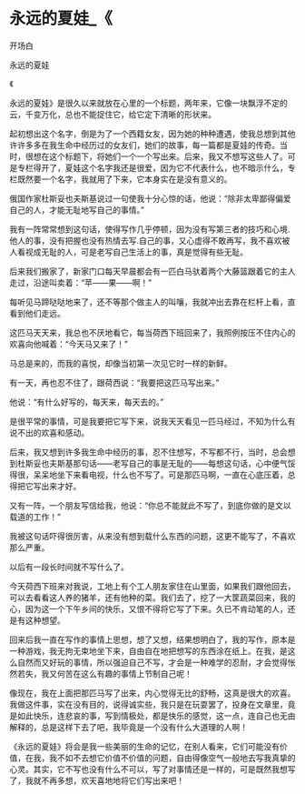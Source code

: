 # 永远的夏娃_《

开场白

永远的夏娃

《

永远的夏娃》是很久以来就放在心里的一个标题，两年来，它像一块飘浮不定的云，千变万化，总也不能捉住它，给它定下清晰的形状来。

起初想出这个名字，倒是为了一个西籍女友，因为她的种种遭遇，使我总想到其他许许多多在我生命中经历过的女友们，她们的故事，每一篇都是夏娃的传奇。当时，很想在这个标题下，将她们一个一个写出来。后来，我又不想写这些人了。可是专栏得开了，夏娃这个名字我还是很爱，因为它不代表什么，也不暗示什么，专栏既然要一个名字，我就用了下来，它本身实在是没有意义的。

俄国作家杜斯妥也夫斯基说过一句使我十分心惊的话，他说：“除非太卑鄙得偏爱自己的人，才能无耻地写自己的事情。”

我有一阵常常想到这句话，使得写作几乎停顿，因为没有写第三者的技巧和心境.他人的事，没有把握也没有热情去写.自己的事，又心虚得不敢再写，我不喜欢被人看视成无耻的人，可是老写自己生活上的事，真是觉得有些无耻。

后来我们搬家了，新家门口每天早晨都会有一匹白马驮着两个大藤篮跟着它的主人走过，沿途叫卖着：“苹——果——啊！”

每听见马蹄哒哒地来了，还不等那个做主人的叫嚷，我就冲出去靠在栏杆上看，直看到他们走远。

这匹马天天来，我总也不厌地看它，每当荷西下班回来了，我照例按压不住内心的欢喜向他喊着：“今天马又来了！”

马总是来的，而我的喜悦，却像当初第一次见它时一样的新鲜。

有一天，再也忍不住了，跟荷西说：“我要把这匹马写出来。”

他说：“有什么好写的，每天来，每天去的。”

是很平常的事情，可是我要把它写下来，说我天天看见一匹马经过，不知为什么有说不出的欢喜和感动。

后来，我又想到许多我生命中经历的事，忍不住想写，不写都不行，当时，总会想到杜斯妥也夫斯基那句话——老写自己的事是无耻的——每想这句话，心中便气馁得很，呆呆地坐下来看电视，什么也不写了。可是那匹马啊，一直在心底压着，总得把它写出来才好。

又有一阵，一个朋友写信给我，他说：“你总不能就此不写了，到底你做的是文以载道的工作！”

我被这句话吓得很厉害，从来没有想到载什么东西的问题，这更不能写了，不喜欢那么严重。

以后有一段长时间就不写什么了。

今天荷西下班来对我说，工地上有个工人朋友家住在山里面，如果我们跟他回去，可以去看看这人养的猪羊，还有他种的菜。我们去了，挖了一大筐蔬菜回来，我的心，因为这一个下午乡间的快乐，又恨不得将它写了下来。久已不肯动笔的人，还是有这种想望。

回来后我一直在写作的事情上思想，想了又想，结果想明白了，我的写作，原本是一种游戏，我无拘无束地坐下来，自由自在地把想写的东西涂在纸上。在我，是这么自然而又好玩的事情，所以强迫自己不写，才会是一种难学的忍耐，才会觉得怅然若失，我又何苦在这么有趣的事情上节制自己呢！

像现在，我在上面把那匹马写了出来，内心觉得无比的舒畅，这真是很大的欢喜。我做这件事，实在没有目的，说得诚实些，我只是在玩耍罢了，投身在文章里，竟是如此快乐，连悲哀的事，写到情极处，都是快乐的感觉，这一点，连自己也无由解释的，总是这样下去了吧，我毕竟是一个没有什么大道理的人啊！

《永远的夏娃》将会是我一些美丽的生命的记忆，在别人看来，它们可能没有价值，在我，我不如不去想它价值不价值的问题，自由得像空气一般地去写我真挚的心灵。其实，它不写也没有什么不可以，写了对事情还是一样的，可是既然我想写了，我就不再多想，欢天喜地地将它们写出来吧！